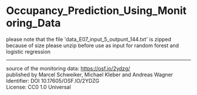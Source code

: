 # Occupancy_Prediction_Using_Monitoring_Data



please note that the file 'data_E07_input_5_outpunt_144.txt' is zipped because of size
please unzip before use as input for random forest and logistic regression

***
source of the monitoring data: https://osf.io/2ydzg/ <br>
published by Marcel Schweiker, Michael Kleber and Andreas Wagner <br>
Identifier: DOI 10.17605/OSF.IO/2YDZG <br>
License: CC0 1.0 Universal 
